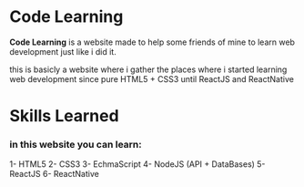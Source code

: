 # Code Learning

**Code Learning** is a website made to help some friends of mine to learn web development just like i did it.

this is basicly a website where i gather the places where i started learning web development since pure HTML5 + CSS3 until ReactJS and ReactNative

# Skills Learned

### in this website you can learn:

1- HTML5
2- CSS3
3- EchmaScript
4- NodeJS (API + DataBases)
5- ReactJS
6- ReactNative
